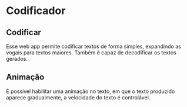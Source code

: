 # Codificador

## Codificar

Esse web app permite codificar textos de forma simples, expandindo as vogais para textos maiores. Também é capaz de decodificar os textos gerados.

## Animação

É possível habilitar uma animação no texto, em que o texto produzido aparece gradualmente, a velocidade do texto é controlável.